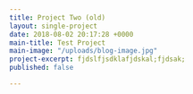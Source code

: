 ```yaml
---
title: Project Two (old)
layout: single-project
date: 2018-08-02 20:17:28 +0000
main-title: Test Project
main-image: "/uploads/blog-image.jpg"
project-excerpt: fjdslfjsdklafjdskal;fjdsak;
published: false

---
```

